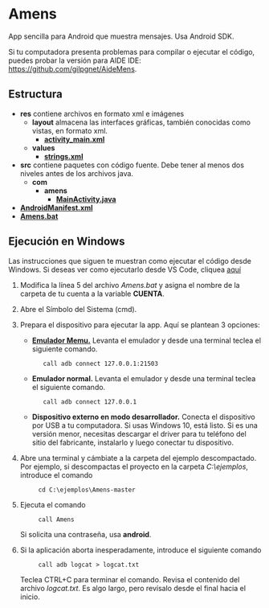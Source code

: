 # Amens
App sencilla para Android que muestra mensajes. Usa Android SDK.

Si tu computadora presenta problemas para compilar o ejecutar el código, puedes probar la versión para
AIDE IDE: https://github.com/gilpgnet/AideMens.

## Estructura
- **res** contiene archivos en formato xml e imágenes
  - **layout** almacena las interfaces gráficas, también conocidas como vistas, en formato xml.
    - **[activity_main.xml](/res/layout/activity_main.xml)**
  - **values**
    - **[strings.xml](/res/values/strings.xml)**
- **src** contiene paquetes con código fuente. Debe tener al menos dos niveles antes de los archivos java.
  - **com**
    - **amens**
      - **[MainActivity.java](/src/com/amens/MainActivity.java)**
- **[AndroidManifest.xml](/AndroidManifest.xml)**
- **[Amens.bat](/Amens.bat)**

## Ejecución en Windows
Las instrucciones que siguen te muestran como ejecutar el código desde Windows. Si deseas ver como ejecutarlo desde VS Code, cliquea [aquí](https://drive.google.com/open?id=1wPL3nJTATd5CVBspXRgYBxc-wG-W-GE91_XbgH4HsBo)
1. Modifica la línea 5 del archivo _Amens.bat_ y asigna el nombre de la carpeta de tu cuenta a la variable **CUENTA**.
2. Abre el Símbolo del Sistema (cmd).
3. Prepara el dispositivo para ejecutar la app. Aquí se plantean 3 opciones:
   * [**Emulador Memu.**](https://www.memuplay.com/) Levanta el emulador y desde una terminal teclea el siguiente comando.
  
     ```Batchfile
        call adb connect 127.0.0.1:21503
     ```
  
   * **Emulador normal.**  Levanta el emulador y desde una terminal teclea el siguiente comando.
  
     ```Batchfile
        call adb connect 127.0.0.1
     ```
  
   * **Dispositivo externo en modo desarrollador.** Conecta el dispositivo por USB a tu computadora. Si usas Windows 10, está listo.
     Si es una versión menor, necesitas descargar el driver para tu teléfono del sitio del fabricante, instalarlo y luego conectar tu
     dispositivo.
  
4. Abre una terminal y cámbiate a la carpeta del ejemplo descompactado. Por ejemplo, si descompactas el proyecto en la carpeta
   _C:\ejemplos_, introduce el comando
   ```Batchfile
        cd C:\ejemplos\Amens-master
   ```
  
5. Ejecuta el comando
   ```Batchfile
        call Amens
   ```
   Si solicita una contraseña, usa **android**.

6. Si la aplicación aborta inesperadamente, introduce el siguiente comando
   ```Batchfile
        call adb logcat > logcat.txt
   ```
   
   Teclea CTRL+C para terminar el comando. Revisa el contenido del archivo _logcat.txt_. Es algo largo, pero revísalo desde el final
   hacia el inicio.
